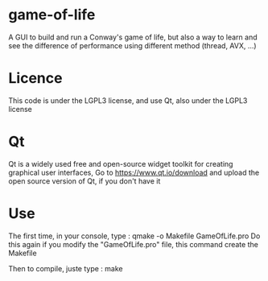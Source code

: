 # game-of-life
A GUI to build and run a Conway's game of life, but also a way to learn and see the difference of performance using different method (thread, AVX, ...)

# Licence
This code is under the LGPL3 license, and use Qt, also under the LGPL3 license

# Qt
Qt is a widely used free and open-source widget toolkit for creating graphical user interfaces,
Go to https://www.qt.io/download and upload the open source version of Qt, if you don't have it

# Use
The first time, in your console, type :
  qmake -o Makefile GameOfLife.pro
Do this again if you modify the "GameOfLife.pro" file, this command create the Makefile

Then to compile, juste type :
  make
